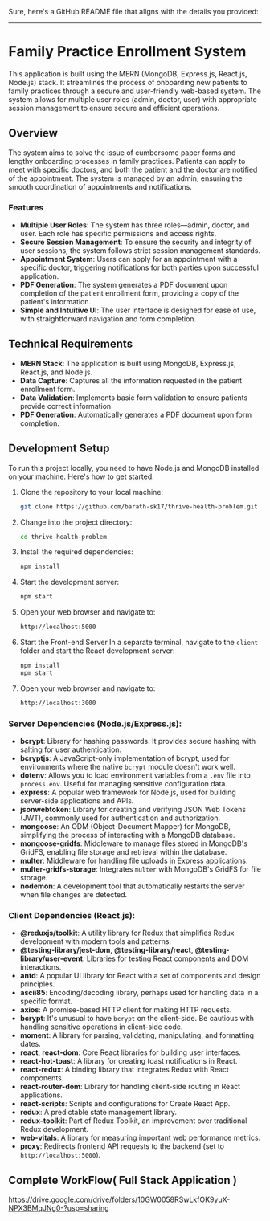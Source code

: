 Sure, here's a GitHub README file that aligns with the details you provided:

---

# Family Practice Enrollment System

This application is built using the MERN (MongoDB, Express.js, React.js, Node.js) stack. It streamlines the process of onboarding new patients to family practices through a secure and user-friendly web-based system. The system allows for multiple user roles (admin, doctor, user) with appropriate session management to ensure secure and efficient operations.

## Overview

The system aims to solve the issue of cumbersome paper forms and lengthy onboarding processes in family practices. Patients can apply to meet with specific doctors, and both the patient and the doctor are notified of the appointment. The system is managed by an admin, ensuring the smooth coordination of appointments and notifications.

### Features

- **Multiple User Roles**: The system has three roles—admin, doctor, and user. Each role has specific permissions and access rights.
- **Secure Session Management**: To ensure the security and integrity of user sessions, the system follows strict session management standards.
- **Appointment System**: Users can apply for an appointment with a specific doctor, triggering notifications for both parties upon successful application.
- **PDF Generation**: The system generates a PDF document upon completion of the patient enrollment form, providing a copy of the patient's information.
- **Simple and Intuitive UI**: The user interface is designed for ease of use, with straightforward navigation and form completion.

## Technical Requirements

- **MERN Stack**: The application is built using MongoDB, Express.js, React.js, and Node.js.
- **Data Capture**: Captures all the information requested in the patient enrollment form.
- **Data Validation**: Implements basic form validation to ensure patients provide correct information.
- **PDF Generation**: Automatically generates a PDF document upon form completion.

## Development Setup

To run this project locally, you need to have Node.js and MongoDB installed on your machine. Here's how to get started:

1. Clone the repository to your local machine:
   ```bash
   git clone https://github.com/barath-sk17/thrive-health-problem.git
   ```

2. Change into the project directory:
   ```bash
   cd thrive-health-problem
   ```

3. Install the required dependencies:
   ```bash
   npm install
   ```

4. Start the development server:
   ```bash
   npm start
   ```

5. Open your web browser and navigate to:
   ```bash
   http://localhost:5000
   ```
6. Start the Front-end Server
   In a separate terminal, navigate to the `client` folder and start the React development server:
   ```bash
   npm install
   npm start
   ```
7. Open your web browser and navigate to:
   ```bash
   http://localhost:3000
   ```

### Server Dependencies (Node.js/Express.js):

- **bcrypt**: Library for hashing passwords. It provides secure hashing with salting for user authentication.
- **bcryptjs**: A JavaScript-only implementation of bcrypt, used for environments where the native `bcrypt` module doesn't work well.
- **dotenv**: Allows you to load environment variables from a `.env` file into `process.env`. Useful for managing sensitive configuration data.
- **express**: A popular web framework for Node.js, used for building server-side applications and APIs.
- **jsonwebtoken**: Library for creating and verifying JSON Web Tokens (JWT), commonly used for authentication and authorization.
- **mongoose**: An ODM (Object-Document Mapper) for MongoDB, simplifying the process of interacting with a MongoDB database.
- **mongoose-gridfs**: Middleware to manage files stored in MongoDB's GridFS, enabling file storage and retrieval within the database.
- **multer**: Middleware for handling file uploads in Express applications.
- **multer-gridfs-storage**: Integrates `multer` with MongoDB's GridFS for file storage.
- **nodemon**: A development tool that automatically restarts the server when file changes are detected.

### Client Dependencies (React.js):

- **@reduxjs/toolkit**: A utility library for Redux that simplifies Redux development with modern tools and patterns.
- **@testing-library/jest-dom**, **@testing-library/react**, **@testing-library/user-event**: Libraries for testing React components and DOM interactions.
- **antd**: A popular UI library for React with a set of components and design principles.
- **ascii85**: Encoding/decoding library, perhaps used for handling data in a specific format.
- **axios**: A promise-based HTTP client for making HTTP requests.
- **bcrypt**: It's unusual to have `bcrypt` on the client-side. Be cautious with handling sensitive operations in client-side code.
- **moment**: A library for parsing, validating, manipulating, and formatting dates.
- **react**, **react-dom**: Core React libraries for building user interfaces.
- **react-hot-toast**: A library for creating toast notifications in React.
- **react-redux**: A binding library that integrates Redux with React components.
- **react-router-dom**: Library for handling client-side routing in React applications.
- **react-scripts**: Scripts and configurations for Create React App.
- **redux**: A predictable state management library.
- **redux-toolkit**: Part of Redux Toolkit, an improvement over traditional Redux development.
- **web-vitals**: A library for measuring important web performance metrics.
- **proxy**: Redirects frontend API requests to the backend (set to `http://localhost:5000`).

## Complete WorkFlow( Full Stack Application )

https://drive.google.com/drive/folders/10GW0058RSwLkfOK9yuX-NPX3BMqJNg0-?usp=sharing

